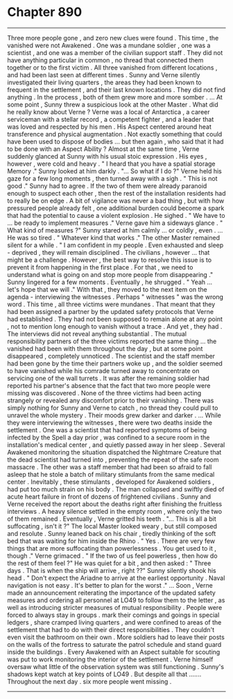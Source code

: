 
# Chapter 890


---

Three more people gone , and zero new clues were found . This time , the vanished were not Awakened . One was a mundane soldier , one was a scientist , and one was a member of the civilian support staff . They did not have anything particular in common , no thread that connected them together or to the first victim . All three vanished from different locations , and had been last seen at different times .
Sunny and Verne silently investigated their living quarters , the areas they had been known to frequent in the settlement , and their last known locations . They did not find anything .
In the process , both of them grew more and more somber .
... At some point , Sunny threw a suspicious look at the other Master . What did he really know about Verne ? Verne was a local of Antarctica , a career serviceman with a stellar record , a competent fighter , and a leader that was loved and respected by his men . His Aspect centered around heat transference and physical augmentation .
Not exactly something that could have been used to dispose of bodies ... but then again , who said that it had to be done with an Aspect Ability ?
Almost at the same time , Verne suddenly glanced at Sunny with his usual stoic expression . His eyes , however , were cold and heavy .
" I heard that you have a spatial storage Memory ."
Sunny looked at him darkly .
"... So what if I do ?"
Verne held his gaze for a few long moments , then turned away with a sigh .
" This is not good ."
Sunny had to agree .
If the two of them were already paranoid enough to suspect each other , then the rest of the installation residents had to really be on edge .
A bit of vigilance was never a bad thing , but with how pressured people already felt , one additional burden could become a spark that had the potential to cause a violent explosion .
He sighed .
" We have to ... be ready to implement measures ."
Verne gave him a sideways glance .
" What kind of measures ?"
Sunny stared at him calmly ... or coldly , even .
... He was so tired .
" Whatever kind that works ."
The other Master remained silent for a while .
" I am confident in my people . Even exhausted and sleep - deprived , they will remain disciplined . The civilians , however ... that might be a challenge . However , the best way to resolve this issue is to prevent it from happening in the first place . For that , we need to understand what is going on and stop more people from disappearing ."
Sunny lingered for a few moments . Eventually , he shrugged .
" Yeah ... let's hope that we will ."
With that , they moved to the next item on the agenda - interviewing the witnesses .
Perhaps " witnesses " was the wrong word . This time , all three victims were mundanes . That meant that they had been assigned a partner by the updated safety protocols that Verne had established . They had not been supposed to remain alone at any point , not to mention long enough to vanish without a trace .
And yet , they had .
The interviews did not reveal anything substantial . The mutual responsibility partners of the three victims reported the same thing ... the vanished had been with them throughout the day , but at some point disappeared , completely unnoticed . The scientist and the staff member had been gone by the time their partners woke up , and the soldier seemed to have
vanished while his comrade turned away to concentrate on servicing one of the wall turrets .
It was after the remaining soldier had reported his partner's absence that the fact that two more people were missing was discovered . None of the three victims had been acting strangely or revealed any discomfort prior to their vanishing . There was simply nothing for Sunny and Verne to catch , no thread they could pull to unravel the whole mystery .
Their moods grew darker and darker .
... While they were interviewing the witnesses , there were two deaths inside the settlement . One was a scientist that had reported symptoms of being infected by the Spell a day prior , was confined to a secure room in the installation's medical center , and quietly passed away in her sleep . Several Awakened monitoring the situation dispatched the Nightmare Creature
that the dead scientist had turned into , preventing the repeat of the safe room massacre .
The other was a staff member that had been so afraid to fall asleep that he stole a batch of military stimulants from the same medical center . Inevitably , these stimulants , developed for Awakened soldiers , had put too much strain on his body . The man collapsed and swiftly died of acute heart failure in front of dozens of frightened civilians .
Sunny and Verne received the report about the deaths right after finishing the fruitless interviews .
A heavy silence settled in the empty room , where only the two of them remained .
Eventually , Verne gritted his teeth .
"... This is all a bit suffocating , isn't it ?"
The local Master looked weary , but still composed and resolute .
Sunny leaned back on his chair , tiredly thinking of the soft bed that was waiting for him inside the Rhino .
" Yes . There are very few things that are more suffocating than powerlessness . You get used to it , though ."
Verne grimaced .
" If the two of us feel powerless , then how do the rest of them feel ?"
He was quiet for a bit , and then asked :
" Three days . That is when the ship will arrive , right ??"
Sunny silently shook his head .
" Don't expect the Ariadne to arrive at the earliest opportunity . Naval navigation is not easy . It's better to plan for the worst ."
... Soon , Verne made an announcement reiterating the importance of the updated safety measures and ordering all personnel at LO49 to follow them to the letter , as well as introducing stricter measures of mutual responsibility .
People were forced to always stay in groups . mark their comings and goings in special ledgers , share cramped living quarters , and were confined to areas of the settlement that had to do with their direct responsibilities . They couldn't even visit the bathroom on their own .
More soldiers had to leave their posts on the walls of the fortress to saturate the patrol schedule and stand guard inside the buildings . Every Awakened with an Aspect suitable for scouting was put to work monitoring the interior of the settlement . Verne himself oversaw what little of the observation system was still functioning . Sunny's shadows kept watch at key points of LO49 .
But despite all that .......
Throughout the next day . six more people went missing .

---

